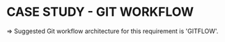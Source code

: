 # CASE STUDY - GIT WORKFLOW

=> Suggested Git workflow architecture for this requirement is 'GITFLOW'.
